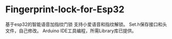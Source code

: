 # Fingerprint-lock-for-Esp32
基于esp32的智能语音加指纹门锁 支持小爱语音和指纹解锁。
Set.h保存接口和头文件，自己修改。
Arduino IDE工具编程，所需Library库已提供。
